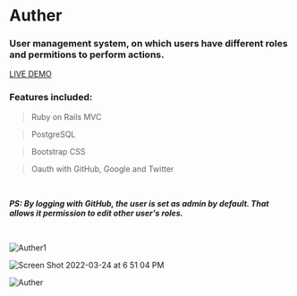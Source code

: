 <h1>Auther</h1>

<h3>User management system, on which users have different roles and permitions to perform actions.</h3>

[LIVE DEMO](https://auther9.herokuapp.com/)
<br>

<h3>Features included:</h3>

> Ruby on Rails MVC

> PostgreSQL

> Bootstrap CSS

> Oauth with GitHub, Google and Twitter

<br>

***PS: By logging with GitHub, the user is set as admin by default. That allows it permission to edit other user's roles.***


<br>




![Auther1](https://user-images.githubusercontent.com/28878478/160022155-334c6ae3-077d-43c7-b1b9-23641151c0b0.png)

![Screen Shot 2022-03-24 at 6 51 04 PM](https://user-images.githubusercontent.com/28878478/160022894-17f73ee1-2077-4a57-8a03-37b495ced45d.png)

![Auther](https://user-images.githubusercontent.com/28878478/160022965-039c9047-8143-4d89-aeac-53369ef60d0d.png)
